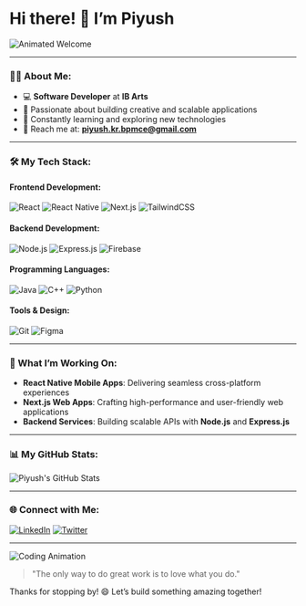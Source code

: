 # Hi there! 👋 I’m **Piyush**

![Animated Welcome](https://media.giphy.com/media/xUPGcguWZHRC2HyBRS/giphy.gif)

---

### 👨‍💻 About Me:

- 💻 **Software Developer** at **IB Arts**
- 🚀 Passionate about building creative and scalable applications
- 🌱 Constantly learning and exploring new technologies
- 📧 Reach me at: **piyush.kr.bpmce@gmail.com**

---

### 🛠️ My Tech Stack:

#### **Frontend Development:**
![React](https://img.shields.io/badge/-React-61DAFB?logo=react&logoColor=white&style=for-the-badge) ![React Native](https://img.shields.io/badge/-React_Native-61DAFB?logo=react&logoColor=white&style=for-the-badge) ![Next.js](https://img.shields.io/badge/-Next.js-000000?logo=nextdotjs&logoColor=white&style=for-the-badge) ![TailwindCSS](https://img.shields.io/badge/-TailwindCSS-06B6D4?logo=tailwindcss&logoColor=white&style=for-the-badge)

#### **Backend Development:**
![Node.js](https://img.shields.io/badge/-Node.js-339933?logo=node.js&logoColor=white&style=for-the-badge) ![Express.js](https://img.shields.io/badge/-Express.js-000000?logo=express&logoColor=white&style=for-the-badge) ![Firebase](https://img.shields.io/badge/-Firebase-FFCA28?logo=firebase&logoColor=black&style=for-the-badge)

#### **Programming Languages:**
![Java](https://img.shields.io/badge/-Java-007396?logo=java&logoColor=white&style=for-the-badge) ![C++](https://img.shields.io/badge/-C%2B%2B-00599C?logo=cplusplus&logoColor=white&style=for-the-badge) ![Python](https://img.shields.io/badge/-Python-3776AB?logo=python&logoColor=white&style=for-the-badge)

#### **Tools & Design:**
![Git](https://img.shields.io/badge/-Git-F05032?logo=git&logoColor=white&style=for-the-badge) ![Figma](https://img.shields.io/badge/-Figma-F24E1E?logo=figma&logoColor=white&style=for-the-badge)

---

### 🌟 What I’m Working On:
- **React Native Mobile Apps**: Delivering seamless cross-platform experiences
- **Next.js Web Apps**: Crafting high-performance and user-friendly web applications
- **Backend Services**: Building scalable APIs with **Node.js** and **Express.js**

---

### 📊 My GitHub Stats:
![Piyush's GitHub Stats](https://github-readme-stats.vercel.app/api?username=piyush-kr&show_icons=true&theme=radical)

---

### 🌐 Connect with Me:

[![LinkedIn](https://img.shields.io/badge/-LinkedIn-0077B5?logo=linkedin&logoColor=white&style=for-the-badge)](https://www.linkedin.com/in/your-profile) [![Twitter](https://img.shields.io/badge/-Twitter-1DA1F2?logo=twitter&logoColor=white&style=for-the-badge)](https://twitter.com/your-handle)

---

![Coding Animation](https://media.giphy.com/media/qgQUggAC3Pfv687qPC/giphy.gif)

> "The only way to do great work is to love what you do."

Thanks for stopping by! 😄 Let’s build something amazing together!

